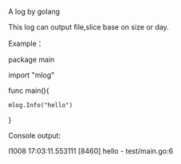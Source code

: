 A log by golang

This log can output file,slice base on size or day.

Example：

package main

import "mlog"

func main(){

	mlog.Info("hello")

}

Console output:

I1008 17:03:11.553111    [8460] hello   - test/main.go:6
